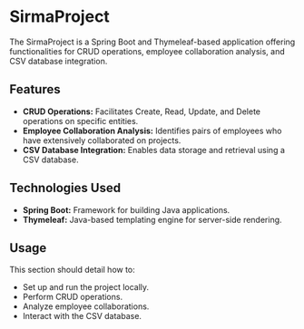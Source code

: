 # SirmaProject

The SirmaProject is a Spring Boot and Thymeleaf-based application offering functionalities for CRUD operations, employee collaboration analysis, and CSV database integration.

## Features

- **CRUD Operations:** Facilitates Create, Read, Update, and Delete operations on specific entities.
- **Employee Collaboration Analysis:** Identifies pairs of employees who have extensively collaborated on projects.
- **CSV Database Integration:** Enables data storage and retrieval using a CSV database.

## Technologies Used

- **Spring Boot:** Framework for building Java applications.
- **Thymeleaf:** Java-based templating engine for server-side rendering.

## Usage

This section should detail how to:
- Set up and run the project locally.
- Perform CRUD operations.
- Analyze employee collaborations.
- Interact with the CSV database.


